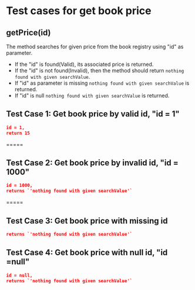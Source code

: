# Test cases for get book price

## **getPrice(id)**

The method searches for given price from the book registry using "id" as parameter. 

- If the "id" is found(Valid), its associated price is returned.
- If the "id" is not found(Invalid), then the method should return `nothing found with given searchValue`.
- If "id" as parameter is missing `nothing found with given searchValue` is returned. 
- If "id" is null `nothing found with given searchValue` is returned.

## Test Case 1: Get book price by valid id, "id = 1"
```json
id = 1, 
return 15
```
=====

## Test Case 2: Get book price by invalid id, "id = 1000"
```json
id = 1000, 
returns `'nothing found with given searchValue'`
```
=====

## Test Case 3: Get book price with missing id
```json
returns `'nothing found with given searchValue'`
```

## Test Case 4: Get book price with null id, "id =null"
```json
id = null, 
returns `'nothing found with given searchValue'`
```




